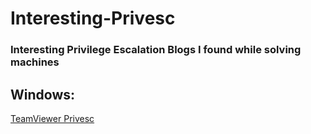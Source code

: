 # Interesting-Privesc
### Interesting Privilege Escalation Blogs I found while solving machines

## Windows:
[TeamViewer Privesc](https://whynotsecurity.com/blog/teamviewer/)
